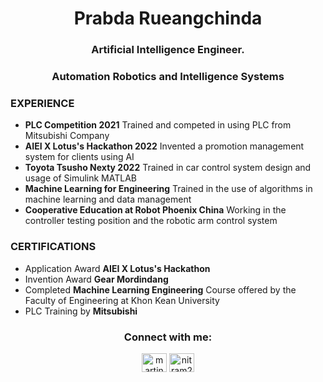<h1 align="center">Prabda Rueangchinda</h1>
<h3 align="center">Artificial Intelligence Engineer.</h3>
<h3 align="center">Automation Robotics and Intelligence Systems</h3>

  ### EXPERIENCE
  *	**PLC Competition 2021** Trained and competed in using PLC from Mitsubishi Company
  *	**AIEI X Lotus's Hackathon 2022** Invented a promotion management system for clients using AI
  *	**Toyota Tsusho Nexty 2022** Trained in car control system design and usage of Simulink MATLAB
  *	**Machine Learning for Engineering** Trained in the use of algorithms in machine learning and data management
  * **Cooperative Education at Robot Phoenix China** Working in the controller testing position and the robotic arm control system

  ### CERTIFICATIONS
  *	Application Award **AIEI X Lotus's Hackathon**
  *	Invention Award **Gear Mordindang**
  *	Completed **Machine Learning Engineering** Course offered by the Faculty of Engineering at Khon Kean University
  *	PLC Training by **Mitsubishi**



<h3 align="center">Connect with me:</h3>
<p align="center">
  <a href="https://www.linkedin.com/in/prabda-rueangjinda-917560341/" target="blank"><img align="center" src="https://raw.githubusercontent.com/rahuldkjain/github-profile-readme-generator/master/src/images/icons/Social/linked-in-alt.svg" alt="martin-sidorov" height="30" width="40" /></a>
  <a href="facebook.com/conix.lp/" target="blank"><img align="center" src="https://raw.githubusercontent.com/rahuldkjain/github-profile-readme-generator/master/src/images/icons/Social/facebook.svg" alt="nitram278" height="30" width="40" /></a>
</p>







<!--
**PrABpY/PrABpY** is a ✨ _special_ ✨ repository because its `README.md` (this file) appears on your GitHub profile.

Here are some ideas to get you started:

- 🔭 I’m currently working on ...
- 🌱 I’m currently learning ...
- 👯 I’m looking to collaborate on ...
- 🤔 I’m looking for help with ...
- 💬 Ask me about ...
- 📫 How to reach me: ...
- 😄 Pronouns: ...
- ⚡ Fun fact: ...
-->
